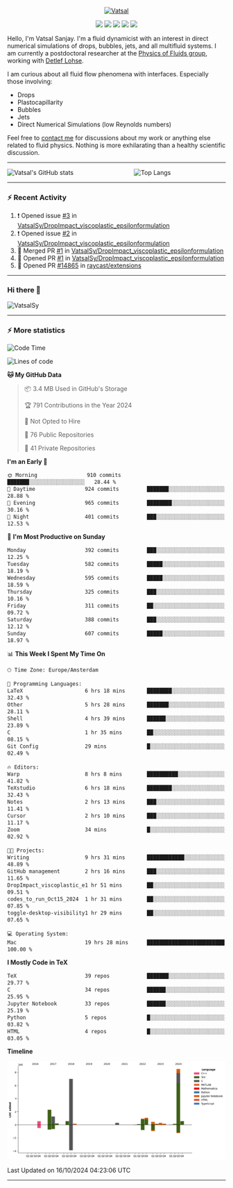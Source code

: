 <center>

[<img alt="Vatsal" width="200px" src="https://www.dropbox.com/s/dxyybgtblo8er6h/Logo_Vatsal_Vector.png?raw=1">](https://www.vatsalsanjay.com)

[<img src="https://img.shields.io/badge/googlescholar-4285F4?&style=for-the-badge&logo=googlescholar&logoColor=white">](https://scholar.google.com/citations?hl=en&user=67aQviYAAAAJ)
[<img src="https://img.shields.io/static/v1.svg?&style=for-the-badge&logo=ResearchGate&label=&message=ResearchGate&logoColor=white&color=green">](https://www.researchgate.net/profile/Vatsal-Sanjay-2)
[<img src="https://img.shields.io/badge/twitter-1DA1F2?&style=for-the-badge&logo=twitter&logoColor=white">](https://twitter.com/VatsalSanjay)
[<img src="https://img.shields.io/badge/linkedin-0A66C2?&style=for-the-badge&logo=linkedin">](https://www.linkedin.com/in/vatsalsanjay/)
[<img src="https://img.shields.io/badge/orcid-A6CE39?&style=for-the-badge&logo=orcid&logoColor=white">](https://orcid.org/0000-0002-4293-6099)

</center>

Hello, I'm Vatsal Sanjay. I'm a fluid dynamicist with an interest in direct numerical simulations of drops, bubbles, jets, and all multifluid systems. I am currently a postdoctoral researcher at the [Physics of Fluids group](https://pof.tnw.utwente.nl), working with [Detlef Lohse](https://en.wikipedia.org/wiki/Detlef_Lohse). 

I am curious about all fluid flow phenomena with interfaces. Especially those involving:

- Drops
- Plastocapillarity
- Bubbles
- Jets
- Direct Numerical Simulations (low Reynolds numbers)

Feel free to [contact me](mailto:contact@vatsalsanjay.com) for discussions about my work or anything else related to fluid physics. Nothing is more exhilarating than a healthy scientific discussion.

<!-- ![Vatsal's GitHub stats](https://github-readme-stats-xi-wine-74.vercel.app/api?username=VatsalSy&show_icons=true&theme=vision-friendly-dark)

![Top Langs](https://github-readme-stats-xi-wine-74.vercel.app/api/top-langs/?username=VatsalSy&layout=compact&theme=vision-friendly-dark) -->

---
<div style="display: flex; justify-content: space-between;">
    <img src="https://github-readme-stats-xi-wine-74.vercel.app/api?username=VatsalSy&show_icons=true&theme=vision-friendly-dark" alt="Vatsal's GitHub stats" style="width: 55%;">
    <img src="https://github-readme-stats-xi-wine-74.vercel.app/api/top-langs/?username=VatsalSy&layout=compact&theme=vision-friendly-dark" alt="Top Langs" style="width: 42%;">
</div>

---

### :zap: Recent Activity

<!--START_SECTION:activity-->
1. ❗ Opened issue [#3](https://github.com/VatsalSy/DropImpact_viscoplastic_epsilonformulation/issues/3) in [VatsalSy/DropImpact_viscoplastic_epsilonformulation](https://github.com/VatsalSy/DropImpact_viscoplastic_epsilonformulation)
2. ❗ Opened issue [#2](https://github.com/VatsalSy/DropImpact_viscoplastic_epsilonformulation/issues/2) in [VatsalSy/DropImpact_viscoplastic_epsilonformulation](https://github.com/VatsalSy/DropImpact_viscoplastic_epsilonformulation)
3. 🎉 Merged PR [#1](https://github.com/VatsalSy/DropImpact_viscoplastic_epsilonformulation/pull/1) in [VatsalSy/DropImpact_viscoplastic_epsilonformulation](https://github.com/VatsalSy/DropImpact_viscoplastic_epsilonformulation)
4. 💪 Opened PR [#1](https://github.com/VatsalSy/DropImpact_viscoplastic_epsilonformulation/pull/1) in [VatsalSy/DropImpact_viscoplastic_epsilonformulation](https://github.com/VatsalSy/DropImpact_viscoplastic_epsilonformulation)
5. 💪 Opened PR [#14865](https://github.com/raycast/extensions/pull/14865) in [raycast/extensions](https://github.com/raycast/extensions)
<!--END_SECTION:activity-->
---

### Hi there 👋
<p align="left"> <img src="https://komarev.com/ghpvc/?username=VatsalSy&label=Profile%20views&color=orange&style=for-the-badge" alt="VatsalSy" /> </p>

---
### :zap: More statistics

<!--START_SECTION:waka-->
![Code Time](http://img.shields.io/badge/Code%20Time-398%20hrs%2055%20mins-blue)

![Lines of code](https://img.shields.io/badge/From%20Hello%20World%20I%27ve%20Written-24.5%20million%20lines%20of%20code-blue)

**🐱 My GitHub Data** 

> 📦 3.4 MB Used in GitHub's Storage 
 > 
> 🏆 791 Contributions in the Year 2024
 > 
> 🚫 Not Opted to Hire
 > 
> 📜 76 Public Repositories 
 > 
> 🔑 41 Private Repositories 
 > 
**I'm an Early 🐤** 

```text
🌞 Morning                910 commits         ███████░░░░░░░░░░░░░░░░░░   28.44 % 
🌆 Daytime                924 commits         ███████░░░░░░░░░░░░░░░░░░   28.88 % 
🌃 Evening                965 commits         ████████░░░░░░░░░░░░░░░░░   30.16 % 
🌙 Night                  401 commits         ███░░░░░░░░░░░░░░░░░░░░░░   12.53 % 
```
📅 **I'm Most Productive on Sunday** 

```text
Monday                   392 commits         ███░░░░░░░░░░░░░░░░░░░░░░   12.25 % 
Tuesday                  582 commits         █████░░░░░░░░░░░░░░░░░░░░   18.19 % 
Wednesday                595 commits         █████░░░░░░░░░░░░░░░░░░░░   18.59 % 
Thursday                 325 commits         ███░░░░░░░░░░░░░░░░░░░░░░   10.16 % 
Friday                   311 commits         ██░░░░░░░░░░░░░░░░░░░░░░░   09.72 % 
Saturday                 388 commits         ███░░░░░░░░░░░░░░░░░░░░░░   12.12 % 
Sunday                   607 commits         █████░░░░░░░░░░░░░░░░░░░░   18.97 % 
```


📊 **This Week I Spent My Time On** 

```text
🕑︎ Time Zone: Europe/Amsterdam

💬 Programming Languages: 
LaTeX                    6 hrs 18 mins       ████████░░░░░░░░░░░░░░░░░   32.43 % 
Other                    5 hrs 28 mins       ███████░░░░░░░░░░░░░░░░░░   28.11 % 
Shell                    4 hrs 39 mins       ██████░░░░░░░░░░░░░░░░░░░   23.89 % 
C                        1 hr 35 mins        ██░░░░░░░░░░░░░░░░░░░░░░░   08.15 % 
Git Config               29 mins             █░░░░░░░░░░░░░░░░░░░░░░░░   02.49 % 

🔥 Editors: 
Warp                     8 hrs 8 mins        ██████████░░░░░░░░░░░░░░░   41.82 % 
TeXstudio                6 hrs 18 mins       ████████░░░░░░░░░░░░░░░░░   32.43 % 
Notes                    2 hrs 13 mins       ███░░░░░░░░░░░░░░░░░░░░░░   11.41 % 
Cursor                   2 hrs 10 mins       ███░░░░░░░░░░░░░░░░░░░░░░   11.17 % 
Zoom                     34 mins             █░░░░░░░░░░░░░░░░░░░░░░░░   02.92 % 

🐱‍💻 Projects: 
Writing                  9 hrs 31 mins       ████████████░░░░░░░░░░░░░   48.89 % 
GitHub management        2 hrs 16 mins       ███░░░░░░░░░░░░░░░░░░░░░░   11.65 % 
DropImpact_viscoplastic_e1 hr 51 mins        ██░░░░░░░░░░░░░░░░░░░░░░░   09.51 % 
codes_to_run_Oct15_2024  1 hr 31 mins        ██░░░░░░░░░░░░░░░░░░░░░░░   07.85 % 
toggle-desktop-visibility1 hr 29 mins        ██░░░░░░░░░░░░░░░░░░░░░░░   07.65 % 

💻 Operating System: 
Mac                      19 hrs 28 mins      █████████████████████████   100.00 % 
```

**I Mostly Code in TeX** 

```text
TeX                      39 repos            ███████░░░░░░░░░░░░░░░░░░   29.77 % 
C                        34 repos            ██████░░░░░░░░░░░░░░░░░░░   25.95 % 
Jupyter Notebook         33 repos            ██████░░░░░░░░░░░░░░░░░░░   25.19 % 
Python                   5 repos             █░░░░░░░░░░░░░░░░░░░░░░░░   03.82 % 
HTML                     4 repos             █░░░░░░░░░░░░░░░░░░░░░░░░   03.05 % 
```



**Timeline**

![Lines of Code chart](https://raw.githubusercontent.com/VatsalSy/VatsalSy/main/assets/bar_graph.png)


 Last Updated on 16/10/2024 04:23:06 UTC
<!--END_SECTION:waka-->
---
